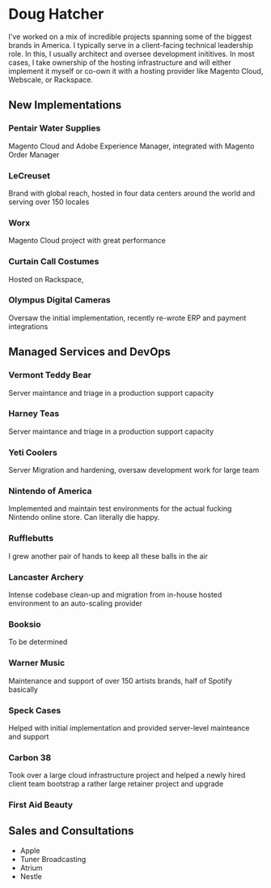 # Doug Hatcher

I've worked on a mix of incredible projects spanning some of the biggest brands in America. I typically serve in a client-facing technical leadership role. In this, I usually architect and oversee development inititives. In most cases, I take ownership of the hosting infrastructure and will either implement it myself or co-own it with a hosting provider like Magento Cloud, Webscale, or Rackspace. 

## New Implementations

### Pentair Water Supplies 
Magento Cloud and Adobe Experience Manager, integrated with Magento Order Manager

### LeCreuset
Brand with global reach, hosted in four data centers around the world and serving over 150 locales 

### Worx
Magento Cloud project with great performance

### Curtain Call Costumes
Hosted on Rackspace, 

### Olympus Digital Cameras 
Oversaw the initial implementation, recently re-wrote ERP and payment integrations

## Managed Services and DevOps 

### Vermont Teddy Bear
Server maintance and triage in a production support capacity

### Harney Teas
Server maintance and triage in a production support capacity

### Yeti Coolers
Server Migration and hardening, oversaw development work for large team

### Nintendo of America
Implemented and maintain test environments for the actual fucking Nintendo online store. Can literally die happy.

### Rufflebutts
I grew another pair of hands to keep all these balls in the air

### Lancaster Archery
Intense codebase clean-up and migration from in-house hosted environment to an auto-scaling provider

### Booksio
To be determined

### Warner Music
Maintenance and support of over 150 artists brands, half of Spotify basically

### Speck Cases
Helped with initial implementation and provided server-level mainteance and support 

### Carbon 38
Took over a large cloud infrastructure project and helped a newly hired client team bootstrap a rather large retainer project and upgrade

### First Aid Beauty

## Sales and Consultations

* Apple 
* Tuner Broadcasting
* Atrium
* Nestle
